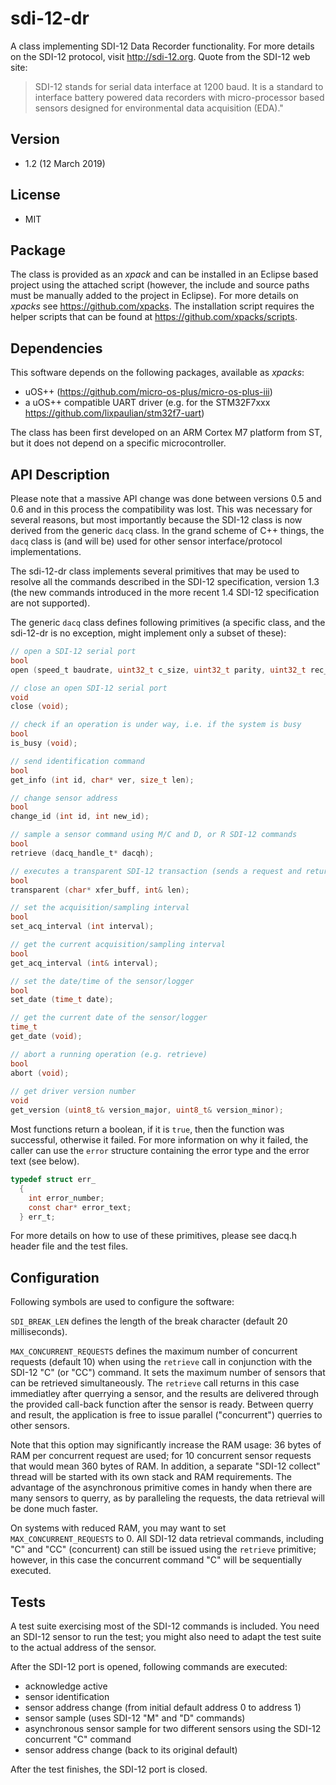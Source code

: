 # sdi-12-dr
A class implementing SDI-12 Data Recorder functionality. For more details on the SDI-12 protocol, visit http://sdi-12.org. Quote from the SDI-12 web site:
> SDI-12 stands for serial data interface at 1200 baud. It is a standard to interface battery powered data recorders with micro-processor based sensors designed for environmental data acquisition (EDA)."

## Version
* 1.2 (12 March 2019)

## License
* MIT

## Package
The class is provided as an _xpack_ and can be installed in an Eclipse based project using the attached script (however, the include and source paths must be manually added to the project in Eclipse). For more details on _xpacks_ see https://github.com/xpacks. The installation script requires the helper scripts that can be found at https://github.com/xpacks/scripts.

## Dependencies
This software depends on the following packages, available as _xpacks_:
* uOS++ (https://github.com/micro-os-plus/micro-os-plus-iii)
* a uOS++ compatible UART driver (e.g. for the STM32F7xxx https://github.com/lixpaulian/stm32f7-uart)

The class has been first developed on an ARM Cortex M7 platform from ST, but it does not depend on a specific microcontroller.

## API Description
Please note that a massive API change was done between versions 0.5 and 0.6 and in this process the compatibility was lost. This was necessary for several reasons, but most importantly because the SDI-12 class is now derived from the generic `dacq` class. In the grand scheme of C++ things, the `dacq` class is (and will be) used for other sensor interface/protocol implementations.

The sdi-12-dr class implements several primitives that may be used to resolve all the commands described in the SDI-12 specification, version 1.3 (the new commands introduced in the more recent 1.4 SDI-12 specification are not supported).

The generic `dacq` class defines following primitives (a specific class, and the sdi-12-dr is no exception, might implement only a subset of these):

```c
// open a SDI-12 serial port
bool
open (speed_t baudrate, uint32_t c_size, uint32_t parity, uint32_t rec_timeout);

// close an open SDI-12 serial port
void
close (void);

// check if an operation is under way, i.e. if the system is busy
bool
is_busy (void);

// send identification command
bool
get_info (int id, char* ver, size_t len);

// change sensor address
bool
change_id (int id, int new_id);

// sample a sensor command using M/C and D, or R SDI-12 commands
bool
retrieve (dacq_handle_t* dacqh);

// executes a transparent SDI-12 transaction (sends a request and returns the answer)
bool
transparent (char* xfer_buff, int& len);

// set the acquisition/sampling interval
bool
set_acq_interval (int interval);

// get the current acquisition/sampling interval
bool
get_acq_interval (int& interval);

// set the date/time of the sensor/logger
bool
set_date (time_t date);

// get the current date of the sensor/logger
time_t
get_date (void);

// abort a running operation (e.g. retrieve)
bool
abort (void);
  
// get driver version number
void
get_version (uint8_t& version_major, uint8_t& version_minor);

```

Most functions return a boolean, if it is `true`, then the function was successful, otherwise it failed. For more information on why it failed, the caller can use the `error` structure containing the error type and the error text (see below).

```c
typedef struct err_
  {
    int error_number;
    const char* error_text;
  } err_t;
```

For more details on how to use of these primitives, please see dacq.h header file and the test files.

## Configuration

Following symbols are used to configure the software:

`SDI_BREAK_LEN` defines the length of the break character (default 20 milliseconds).

`MAX_CONCURRENT_REQUESTS` defines the maximum number of concurrent requests (default 10) when using the `retrieve` call in conjunction with the SDI-12 "C" (or "CC") command. It sets the maximum number of sensors that can be retrieved simultaneously. The `retrieve` call returns in this case immediatley after querrying a sensor, and the results are delivered through the provided call-back function after the sensor is ready. Between querry and result, the application is free to issue parallel ("concurrent") querries to other sensors.

Note that this option may significantly increase the RAM usage: 36 bytes of RAM per concurrent request are used; for 10 concurrent sensor requests that would mean 360 bytes of RAM. In addition, a separate "SDI-12 collect" thread will be started with its own stack and RAM requirements. The advantage of the asynchronous primitive comes in handy when there are many sensors to querry, as by paralleling the requests, the data retrieval will be done much faster.

On systems with reduced RAM, you may want to set `MAX_CONCURRENT_REQUESTS` to 0. All SDI-12 data retrieval commands, including "C" and "CC" (concurrent) can still be issued using the `retrieve` primitive; however, in this case the concurrent command "C" will be sequentially executed.

## Tests
A test suite exercising most of the SDI-12 commands is included. You need an SDI-12 sensor to run the test; you might also need to adapt the test suite to the actual address of the sensor.

After the SDI-12 port is opened, following commands are executed:

* acknowledge active
* sensor identification
* sensor address change (from initial default address 0 to address 1)
* sensor sample (uses SDI-12 "M" and "D" commands)
* asynchronous sensor sample for two different sensors using the SDI-12 concurrent "C" command
* sensor address change (back to its original default)

After the test finishes, the SDI-12 port is closed.

